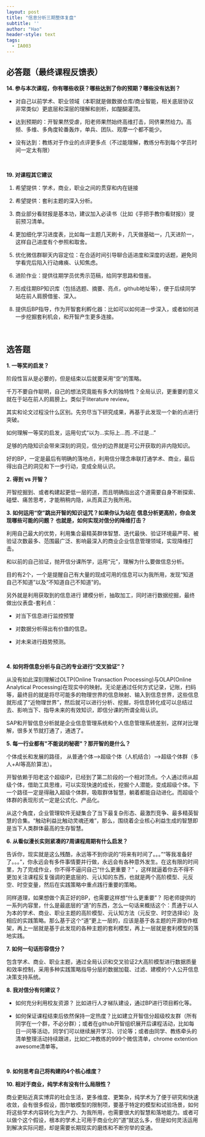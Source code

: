 ```yaml
---
layout: post
title: "信息分析三期整体复盘"
subtitle: ''
author: "Hao"
header-style: text
tags:
  - IA003  
---
```




## 必答题（最终课程反馈表）

**14\. 参与本次课程，你有哪些收获？哪些达到了你的预期？哪些没有达到？**

- 对自己以前学术、职业领域（本职就是做数据仓库/商业智能，相关底层协议非常类似）更底层和深层的理解和剖析，如醍醐灌顶。

- 达到预期的：开智果然受虐，阳老师果然始终高维打击，同侪果然给力。高频、多维、多角度轮番轰炸，单兵、团队、观摩一个都不能少。

- 没有达到：教练对于作业的点评更多点（不过能理解，教练分布到每个学员时间一定太有限）
<br/>

**19\. 对课程其它建议**

1. 希望提供：学术，商业，职业之间的贯穿和内在链接

2. 希望提供：套利主题的深入分析。

3. 商业部分看财报是基本功，建议加入必读书（比如《手把手教你看财报》）提前预习清单。

4. 更加细化学习进度表，比如每一主题几天刷卡，几天做基础一，几天进阶一，这样自己进度有个参照和取舍。

5. 优化微信群聊天内容定位：在合适时间引导聊合适进度和深度的话题，避免同学看完后陷入行动瘫痪、认知焦虑。

6. 进阶作业：提供往期学员优秀示范稿，给同学思路和借鉴。

7. 形成往期BP知识库（包括选题、摘要、亮点，github地址等），便于后续同学站在前人肩膀借鉴、深入。

8. 提供后BP指导，作为开智套利孵化器：比如可以如何进一步深入，或者如何进一步挖掘套利机会，和开智产生更多连接。 
<br/>

## 选答题

**1\. 一等奖的启发？**

阶段性盲从是必要的，但是结束以后就要采用“空”的策略。

千万不要自作聪明，自己的想法究竟能有多大的独特性？全局认识，更重要的意义就在于站在前人的肩膀上。类似于literature review。

其实和论文过程没什么区别。先穷尽当下研究成果，再基于此发现一个新的点进行突破。

如何理解一等奖的启发，运用句式“以为...实际上...而..不过是...”

足够的内隐知识会带来深刻的洞见，信分的边界就是可公开获取的非内隐知识。

好的BP，一定是最后有明确的落地点，利用信分理念串联打通学术、商业，最后得出自己的洞见和下一步行动，变成全局认识。
<br/>

**2\. 得到 vs 开智？**

开智挖掘到、或者构建起更低一层的道，而且明确指出这个道需要自身不断探索、碰壁、痛苦思考，才能稍稍内隐，从而真正为我所用。
<br/>

**3\. 如何运用“空”跳出开智的知识诅咒？如果你认为站在 信息分析更高阶，你会发现哪些可能的问题？ 也就是，如何实现对信分的降维打击？**

利用自己最大的优势，利用集合最精英群体智慧、迭代最快、验证环境最严苛、被验证次数最多、范围最广泛、影响最深入的商业企业信息管理领域，实现降维打击。

和以前的自己验证，抛开信分课所学，运用“元”，理解为什么要做信息分析。

目的有2个，一个是提醒自己有大量的现成可用的信息可以为我所用，发现“知道自己不知道”以及“不知道自己不知道”的。

另外就是利用获取到的信息进行 建模分析，抽取加工，同时进行数据挖掘，最终做出仪表盘-套利点：

- 对当下信息进行监控预警

- 对数据分析得出有价值的信息。

- 对未来进行趋势预测。
<br/>

**4\. 如何将信息分析与自己的专业进行“交叉验证”？**

从没有如此深刻理解过OLTP(Online Transaction Processing)与OLAP(Online Analytical Processing)在现实中的映射。无论是通过任何方式记录，记账，扫码等，最终目的就是将尽可能多的物理世界的信息映射、输入到信息世界，这些信息就形成了“近物理世界”，然后就可以进行分析、挖掘，将信息转化成可以总结过去、影响当下、指导未来的有效知识，即信分课的所谓全局认识。

SAP和开智信息分析就是企业信息管理系统和个人信息管理系统差别，这样对比理解，很多关节就打通了，通透了。
<br/>

**5\. 每一行业都有"不能说的秘密"？那开智的是什么？**

个体成长和发展的路径， 从普通个体-->超级个体（人机结合）-->超级个体群（多人+AI等高阶算法）。

开智依赖于阳老这个超级IP，已经到了第二阶段的一个相对顶点。个人通过师从超级个体，借助工具思维，可以实现快速的成长，挖掘个人潜能，变成超级个体。下一个路径一定是得融入超级个体群，吸取群体智慧，躺着都能自动进化。而超级个体群的表现形式一定是公式化、产品化。

从这个角度，企业管理软件无疑集合了当下最复杂形态、最激烈竞争、最多精英智慧的合集。“触动利益比触动灵魂还难”，那么，围绕着企业核心利益生成的智慧即是当下人类群体最高的生存智慧。
<br/>

**6\. 从看似漫长实则紧凑的7周课程周期有什么启发？**

告诉你，现实就是这么残酷，永远等不到你说的“将来有时间了。。。”“等我准备好了。。。”，你永远会有多件事情要并行做，永远会有各种意外发生。在这有限的时间里，为了完成作业，你不得不逼问自己“什么更重要？” ，这样就逼着你去不得不更加关注课程反复强调的更底层的、元认知的东西，也就是两个高阶模型、元反空、时空变量，然后在实践策略中重点践行重要的策略。

同样道理，如果想做个真正好的BP，也需要这样想“什么更重要”？ 阳老师提供的一系列内容里，什么是最底层的“道”的东西，怎么一句话来概括这个：贯通于以人为本的学术、商业、职业主题的高阶模型、元认知方法（元反空、时空选择论）及相应的实践策略。那么基于这个“道”更上一层的，应该是基于各主题的开源协作框架，再上一层就是基于此发现的各种主题的套利模型，再上一层就是套利模型的落地实践。
<br/>

**7\. 如何一句话形容信分？**

包含学术、商业、职业主题，通过全局认识和交叉验证2大高阶模型进行数据质量和效率控制，采用多种实践策略指导分层的数据加载、过滤、建模的个人公开信息决策支持系统。
<br/>

**8\. 我对信分有何建议？**

- 如何充分利用校友资源？ 比如进行人才梯队建设，通过BP进行项目孵化等。

- 如何保证课程结束后依然保持一定热度？比如建立开智信分超级校友群（所有同学在一个群，不必分群）；或者在github开智组织展开后课程活动，比如每日一问等活动，同学们可以继续展开学习、讨论等；或者由同学、教练牵头的清单整理活动持续跟进，比如仁冲教练的999个微信清单，chrome extention awesome清单等。
<br/>

**9\. 如何思考自己将构建的4个核心维度？**
<br/>

**10\. 相对于商业，纯学术有没有什么局限性？**

商业更贴近真实博弈的社会生活，更多维度、更繁杂，纯学术为了便于研究和快速收敛，会有很多假设，图尔敏模型的限制项，要基于特定的模型和试验场景，如何将这些学术内容转化为生产力、为我所用，也需要很大的智慧和落地能力。或者可以做个这个假设，根本的学术上可用于商业化的“道”就这么多，但是如何灵活运用到解决实际问题，却是需要长期现实的磨炼和不断穷举的变通。
